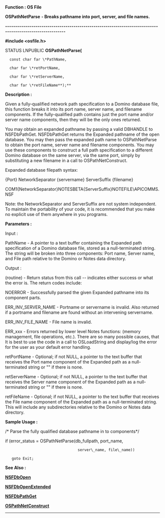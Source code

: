 




<!--
 /\* Font Definitions \*/
 @font-face
 {font-family:Courier;
 panose-1:2 7 4 9 2 2 5 2 4 4;}
@font-face
 {font-family:"Tms Rmn";
 panose-1:2 2 6 3 4 5 5 2 3 4;}
@font-face
 {font-family:Helv;
 panose-1:2 11 6 4 2 2 2 3 2 4;}
@font-face
 {font-family:"Cambria Math";
 panose-1:2 4 5 3 5 4 6 3 2 4;}
 /\* Style Definitions \*/
 p.MsoNormal, li.MsoNormal, div.MsoNormal
 {margin-top:0cm;
 margin-right:0cm;
 margin-bottom:8.0pt;
 margin-left:0cm;
 line-height:107%;
 font-size:11.0pt;
 font-family:"Calibri",sans-serif;}
.MsoChpDefault
 {font-size:11.0pt;}
.MsoPapDefault
 {margin-bottom:8.0pt;
 line-height:107%;}
 /\* Page Definitions \*/
 @page WordSection1
 {size:612.0pt 792.0pt;
 margin:72.0pt 72.0pt 72.0pt 72.0pt;}
div.WordSection1
 {page:WordSection1;}
-->




 


**Function : OS File**



**OSPathNetParse** **- Breaks
pathname into port, server, and file names.**


**----------------------------------------------------------------------------------------------------------**



**#include <osfile.h>**



STATUS
LNPUBLIC **OSPathNetParse(**  

      const char far \*PathName,  

      char far \*retPortName,  

      char far \*retServerName,  

      char far \*retFileName**);**



**Description :**



Given a
fully-qualified network path specification to a Domino database file,  this
function breaks it into its port name, server name, and filename components. 
If the fully-qualified path contains just the port name and/or server name
components, then they will be the only ones returned.  

  

You may obtain an expanded pathname by passing a valid DBHANDLE to
NSFDbPathGet.  NSFDbPathGet returns the Expanded pathname of the open
database.  You may then pass the expanded path name to OSPathNetParse to obtain
the port name, server name and filename components.  You may use these
components to construct a full path specification to a different Domino
database on the same server, via the same port, simply by substituting a new
filename in a call to OSPathNetConstruct.  

  

Expanded database filepath syntax:   

  

{Port}   NetworkSeparator {servername}  ServerSuffix {filename}  

COM1{NetworkSeparator}NOTESBETA{ServerSuffix}NOTEFILE\APICOMMS.NSF  

  

Note:  the NetworkSeparator and ServerSuffix are not system independent.  To
maintain the portability of your code, it is recommended that you make no
explicit use of them anywhere in you programs.


 


**Parameters :**



Input :  

PathName  -  A pointer to a text buffer containing the Expanded path
specification of a Domino database file, stored as a null-terminated string. 
The string will be broken into three components: Port name, Server name, and
File path relative to the Domino or Notes data directory.  

  




Output :  

(routine)  -  Return status from this call -- indicates either success or what
the error is. The return codes include:  

  

NOERROR - Successfully parsed the given Expanded pathname into its component
parts.  

ERR\_INV\_SERVER\_NAME - Portname or servername is invalid.  Also returned if a
portname and filename are found without an intervening servername.  

ERR\_INV\_FILE\_NAME - File name is invalid.  

ERR\_xxx - Errors returned by lower level Notes functions: (memory management,
file operations, etc.).  There are so many possible causes, that It is best to
use the code in a call to OSLoadString and display/log the error for the user
as your default error handling.  

  

  

retPortName  -  Optional;  if not NULL, a pointer to the text buffer that
receives the Port name component of the Expanded path as a null-terminated
string or "" if there is none.  

  

retServerName  -  Optional;  if not NULL, a pointer to the text buffer that
receives the Server name component of the Expanded path as a null-terminated
string or "" if there is none.  

  

retFileName  -  Optional;  if not NULL, a pointer to the text buffer that
receives the File name component of the Expanded path as a null-terminated
string.  This will include any subdirectories relative to the Domino or Notes
data directory.  

  




 **Sample Usage :**


/\* Parse the fully
qualified database pathname in to components\*/  

  

   if (error\_status = OSPathNetParse(db\_fullpath, port\_name,  

                                     server\_name, file\_name))  

       goto Exit;


 **See Also :**


**[NSFDbOpen](NSFDbOpen.md)**


**[NSFDbOpenExtended](NSFDbOpenExtended.md)**


**[NSFDbPathGet](NSFDbPathGet.md)**


**[OSPathNetConstruct](OSPathNetConstruct.md)**



----------------------------------------------------------------------------------------------------------


 





